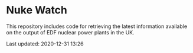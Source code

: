 # Nuke Watch

This repository includes code for retrieving the latest information available on the output of EDF nuclear power plants in the UK.

Last updated: 2020-12-31 13:26